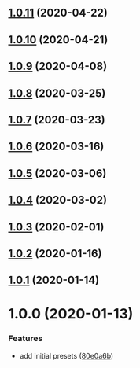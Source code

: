 ## [1.0.11](https://github.com/amille44420/babel-preset/compare/v1.0.10...v1.0.11) (2020-04-22)

## [1.0.10](https://github.com/amille44420/babel-preset/compare/v1.0.9...v1.0.10) (2020-04-21)

## [1.0.9](https://github.com/amille44420/babel-preset/compare/v1.0.8...v1.0.9) (2020-04-08)

## [1.0.8](https://github.com/amille44420/babel-preset/compare/v1.0.7...v1.0.8) (2020-03-25)

## [1.0.7](https://github.com/amille44420/babel-preset/compare/v1.0.6...v1.0.7) (2020-03-23)

## [1.0.6](https://github.com/amille44420/babel-preset/compare/v1.0.5...v1.0.6) (2020-03-16)

## [1.0.5](https://github.com/amille44420/babel-preset/compare/v1.0.4...v1.0.5) (2020-03-06)

## [1.0.4](https://github.com/amille44420/babel-preset/compare/v1.0.3...v1.0.4) (2020-03-02)

## [1.0.3](https://github.com/amille44420/babel-preset/compare/v1.0.2...v1.0.3) (2020-02-01)

## [1.0.2](https://github.com/amille44420/babel-preset/compare/v1.0.1...v1.0.2) (2020-01-16)

## [1.0.1](https://github.com/amille44420/babel-preset/compare/v1.0.0...v1.0.1) (2020-01-14)

# 1.0.0 (2020-01-13)


### Features

* add initial presets ([80e0a6b](https://github.com/amille44420/babel-preset/commit/80e0a6b51346575b8f73e4effecb76d456189156))
